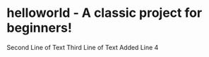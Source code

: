 # helloworld - A classic project for beginners!
Second Line of Text
Third Line of Text
Added Line 4

